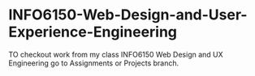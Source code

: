 # INFO6150-Web-Design-and-User-Experience-Engineering
TO checkout work from my class INFO6150 Web Design and UX Engineering go to Assignments or Projects branch.


